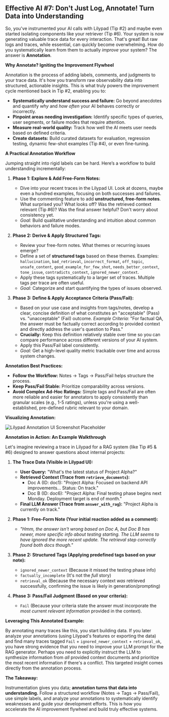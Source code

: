 ## Effective AI #7: Don't Just Log, Annotate! Turn Data into Understanding

So, you've instrumented your AI calls with Lilypad (Tip #2) and maybe even started isolating components like your retriever (Tip #6). Your system is now generating valuable trace data for every interaction. That's great! But raw logs and traces, while essential, can quickly become overwhelming. How do you systematically learn from them to actually *improve* your system? The answer is **Annotation**.

**Why Annotate? Igniting the Improvement Flywheel**

Annotation is the process of adding labels, comments, and judgments to your trace data. It's how you transform raw observability data into structured, actionable insights. This is what truly powers the improvement cycle mentioned back in Tip #2, enabling you to:

* **Systematically understand success and failure:** Go beyond anecdotes and quantify *why* and *how often* your AI behaves correctly or incorrectly.
* **Pinpoint areas needing investigation:** Identify specific types of queries, user segments, or failure modes that require attention.
* **Measure real-world quality:** Track how well the AI meets user needs based on defined criteria.
* **Create datasets:** Build curated datasets for evaluation, regression testing, dynamic few-shot examples (Tip #4), or even fine-tuning.

**A Practical Annotation Workflow**

Jumping straight into rigid labels can be hard. Here’s a workflow to build understanding incrementally:

1.  **Phase 1: Explore & Add Free-Form Notes:**
    * Dive into your recent traces in the Lilypad UI. Look at dozens, maybe even a hundred examples, focusing on both successes and failures.
    * Use the commenting feature to add **unstructured, free-form notes**. What surprised you? What looks off? Was the retrieved context relevant (Tip #6)? Was the final answer helpful? Don't worry about consistency yet.
    * *Goal:* Build qualitative understanding and intuition about common behaviors and failure modes.

2.  **Phase 2: Derive & Apply Structured Tags:**
    * Review your free-form notes. What themes or recurring issues emerge?
    * Define a set of **structured tags** based on these themes. Examples: `hallucination`, `bad_retrieval`, `incorrect_format`, `off_topic`, `unsafe_content`, `good_example_for_few_shot`, `needs_better_context`, `tone_issue`, `contradicts_context`, `ignored_newer_context`.
    * Apply these tags systematically to a larger set of traces. Multiple tags per trace are often useful.
    * *Goal:* Categorize and start quantifying the types of issues observed.

3.  **Phase 3: Define & Apply Acceptance Criteria (Pass/Fail):**
    * Based on your use case and insights from tags/notes, develop a clear, concise definition of what constitutes an "acceptable" (Pass) vs. "unacceptable" (Fail) outcome. *Example Criteria:* "For factual QA, the answer must be factually correct according to provided context and directly address the user's question to Pass."
    * **Crucially:** Keep this definition relatively stable over time so you can compare performance across different versions of your AI system.
    * Apply this Pass/Fail label consistently.
    * *Goal:* Get a high-level quality metric trackable over time and across system changes.

**Annotation Best Practices:**

* **Follow the Workflow:** Notes -> Tags -> Pass/Fail helps structure the process.
* **Keep Pass/Fail Stable:** Prioritize comparability across versions.
* **Avoid Complex Ad-Hoc Ratings:** Simple tags and Pass/Fail are often more reliable and easier for annotators to apply consistently than granular scales (e.g., 1-5 ratings), unless you're using a well-established, pre-defined rubric relevant to your domain.

**Visualizing Annotation:**

![Lilypad Annotation UI Screenshot Placeholder](placeholder_url_for_annotation_screenshot.png)

**Annotation in Action: An Example Walkthrough**

Let's imagine reviewing a trace in Lilypad for a RAG system (like Tip #5 & #6) designed to answer questions about internal projects:

1.  **The Trace Data (Visible in Lilypad UI):**
    * **User Query:** "What's the latest status of Project Alpha?"
    * **Retrieved Context (Trace from `retrieve_documents`):**
        * Doc A (ID: doc1): "Project Alpha: Focused on backend API improvements... Status: On track."
        * Doc B (ID: doc6): "Project Alpha: Final testing phase begins next Monday. Deployment target is end of month."
    * **Final LLM Answer (Trace from `answer_with_rag`):** "Project Alpha is currently on track."

2.  **Phase 1: Free-Form Note (Your initial reaction added as a comment):**
    * *"Hmm, the answer isn't wrong based on Doc A, but Doc B has newer, more specific info about testing starting. The LLM seems to have ignored the more recent update. The retrieval step correctly found both docs though."*

3.  **Phase 2: Structured Tags (Applying predefined tags based on your note):**
    * `ignored_newer_context` (Because it missed the testing phase info)
    * `factually_incomplete` (It's not the *full* story)
    * `retrieval_ok` (Because the necessary context *was* retrieved successfully, confirming the issue is likely in generation/prompting)

4.  **Phase 3: Pass/Fail Judgment (Based on your criteria):**
    * `Fail` (Because your criteria state the answer must incorporate the *most current relevant information* provided in the context).

**Leveraging This Annotated Example:**

By annotating many traces like this, you start building data. If you later analyze your annotations (using Lilypad's features or exporting the data) and find many traces tagged `Fail` + `ignored_newer_context` + `retrieval_ok`, you have strong evidence that you need to improve your LLM prompt for the RAG generator. Perhaps you need to explicitly instruct the LLM to synthesize information from *all* provided context documents and prioritize the most recent information if there's a conflict. This targeted insight comes directly from the annotation process.

**The Takeaway:**

Instrumentation gives you data; **annotation turns that data into understanding.** Follow a structured workflow (Notes -> Tags -> Pass/Fail), use simple labels, and analyze your annotations to systematically identify weaknesses and guide your development efforts. This is how you accelerate the AI improvement flywheel and build truly effective systems.